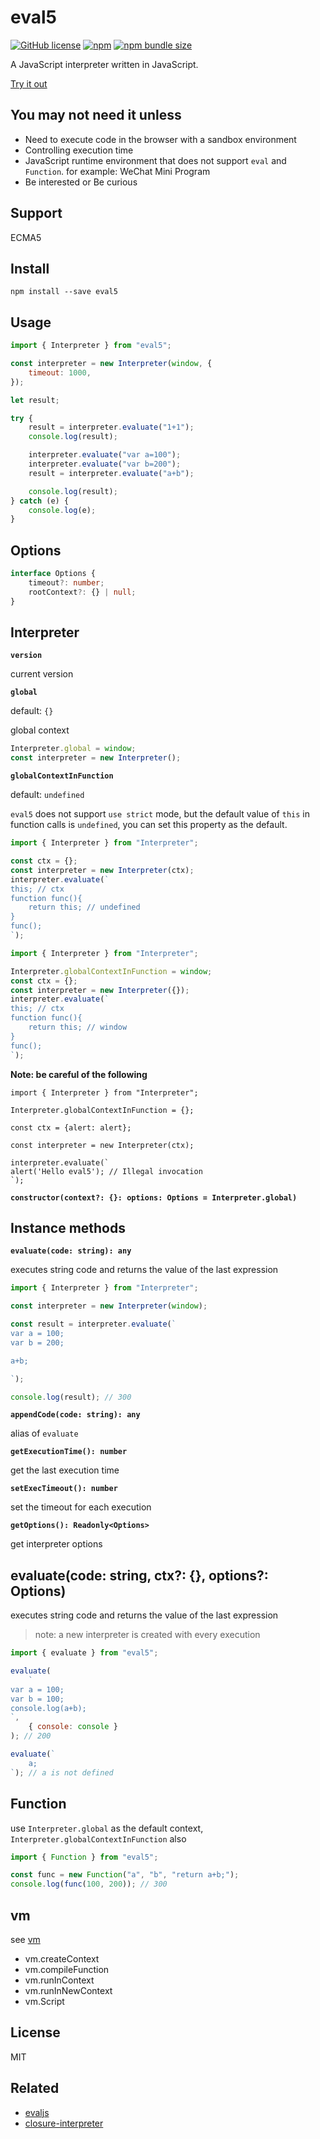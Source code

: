 # eval5

[![GitHub license](https://img.shields.io/badge/license-MIT-blue.svg)](https://github.com/bplok20010/eval5/blob/master/LICENSE)
[![npm](https://img.shields.io/npm/v/eval5)](https://www.npmjs.com/package/eval5)
[![npm bundle size](https://img.shields.io/bundlephobia/min/eval5)](https://raw.githubusercontent.com/bplok20010/eval5/master/umd/eval5.min.js)

A JavaScript interpreter written in JavaScript.

[Try it out](https://bplok20010.github.io/eval5/)

## You may not need it unless

-   Need to execute code in the browser with a sandbox environment
-   Controlling execution time
-   JavaScript runtime environment that does not support `eval` and `Function`. for example: WeChat Mini Program
-   Be interested or Be curious

## Support

ECMA5

## Install

```
npm install --save eval5
```

## Usage

```javascript
import { Interpreter } from "eval5";

const interpreter = new Interpreter(window, {
	timeout: 1000,
});

let result;

try {
	result = interpreter.evaluate("1+1");
	console.log(result);

	interpreter.evaluate("var a=100");
	interpreter.evaluate("var b=200");
	result = interpreter.evaluate("a+b");

	console.log(result);
} catch (e) {
	console.log(e);
}
```

## Options

```ts
interface Options {
	timeout?: number;
	rootContext?: {} | null;
}
```

## Interpreter

**`version`**

current version

**`global`**

default: `{}`

global context

```js
Interpreter.global = window;
const interpreter = new Interpreter();
```

**`globalContextInFunction`**

default: `undefined`

`eval5` does not support `use strict` mode, but the default value of `this` in function calls is `undefined`, you can set this property as the default.

```js
import { Interpreter } from "Interpreter";

const ctx = {};
const interpreter = new Interpreter(ctx);
interpreter.evaluate(`
this; // ctx
function func(){
    return this; // undefined
}
func();
`);
```

```js
import { Interpreter } from "Interpreter";

Interpreter.globalContextInFunction = window;
const ctx = {};
const interpreter = new Interpreter({});
interpreter.evaluate(`
this; // ctx
function func(){
    return this; // window
}
func();
`);
```

**Note: be careful of the following**

```
import { Interpreter } from "Interpreter";

Interpreter.globalContextInFunction = {};

const ctx = {alert: alert};

const interpreter = new Interpreter(ctx);

interpreter.evaluate(`
alert('Hello eval5'); // Illegal invocation
`);
```

**`constructor(context?: {}: options: Options = Interpreter.global)`**

## Instance methods

**`evaluate(code: string): any`**

executes string code and returns the value of the last expression

```js
import { Interpreter } from "Interpreter";

const interpreter = new Interpreter(window);

const result = interpreter.evaluate(`
var a = 100;
var b = 200;

a+b;

`);

console.log(result); // 300
```

**`appendCode(code: string): any`**

alias of `evaluate`

**`getExecutionTime(): number`**

get the last execution time

**`setExecTimeout(): number`**

set the timeout for each execution

**`getOptions(): Readonly<Options>`**

get interpreter options

## evaluate(code: string, ctx?: {}, options?: Options)

executes string code and returns the value of the last expression

> note: a new interpreter is created with every execution

```js
import { evaluate } from "eval5";

evaluate(
	`
var a = 100;
var b = 100;
console.log(a+b);
`,
	{ console: console }
); // 200

evaluate(`
    a;
`); // a is not defined
```

## Function

use `Interpreter.global` as the default context, `Interpreter.globalContextInFunction` also

```js
import { Function } from "eval5";

const func = new Function("a", "b", "return a+b;");
console.log(func(100, 200)); // 300
```

## vm

see [vm](https://nodejs.org/dist/latest-v13.x/docs/api/vm.html)

-   vm.createContext
-   vm.compileFunction
-   vm.runInContext
-   vm.runInNewContext
-   vm.Script

## License

MIT

## Related

-   [evaljs][]
-   [closure-interpreter][]

[evaljs]: https://github.com/marten-de-vries/evaljs
[closure-interpreter]: https://github.com/int3/closure-interpreter
